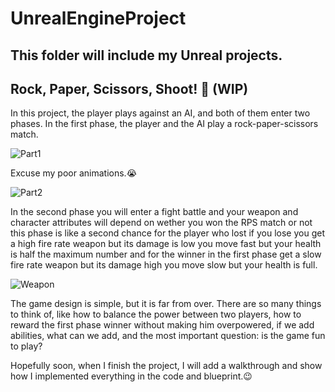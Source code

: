 # UnrealEngineProject
 
This folder will include my Unreal projects.
---
## Rock, Paper, Scissors, Shoot! 🔫 (WIP)

In this project, the player plays against an AI, and both of them enter two phases. In the first phase, the player and the AI play a rock-paper-scissors match.

![Part1](https://github.com/Novigra/UnrealEngineProject/assets/59344266/e6091a8f-7c3e-45d7-b1a5-2508cc8a0711)

Excuse my poor animations.😭


![Part2](https://github.com/Novigra/UnrealEngineProject/assets/59344266/db34277e-5b59-4b12-960e-d074c97cdbf1)

In the second phase you will enter a fight battle and your weapon and character attributes will depend on wether you won the RPS match or not this phase is like a second chance for the player who lost if you lose you get a high fire rate weapon but its damage is low you move fast but your health is half the maximum number and for the winner in the first phase get a slow fire rate weapon but its damage high you move slow but your health is full.

![Weapon](https://github.com/Novigra/UnrealEngineProject/assets/59344266/907d4f59-7a87-4bb8-83cf-3a368d428735)

The game design is simple, but it is far from over. There are so many things to think of, like how to balance the power between two players, how to reward the first phase winner without making him overpowered, if we add abilities, what can we add, and the most important question: is the game fun to play?

Hopefully soon, when I finish the project, I will add a walkthrough and show how I implemented everything in the code and blueprint.😉
